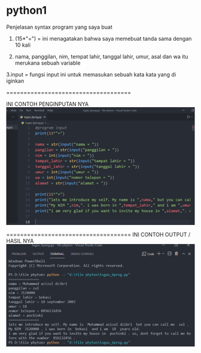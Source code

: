 # python1
 
 Penjelasan syntax program yang saya buat

 1. (15*"=") = ini menagatakan bahwa saya memebuat tanda sama   dengan 10 kali 

2. nama, panggilan, nim, tempat lahir, tanggal lahir, umur, asal dan wa itu merukana sebuah variable

3.input = fungsi input ini untuk memasukan sebuah kata kata yang di iginkan

====================================

INI CONTOH PENGINPUTAN NYA
![GAMBAR 1](screenshoot/inpt_prog.PNG)

====================================
INI CONTOH OUTPUT / HASIL NYA
![GAMBAR 2](screenshoot/outpt_prog.PNG)
